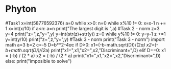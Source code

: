 # Phyton
#Task1  x=int(58776592376) a=0 while x>0:     n=0     while x%10 != 0:         x=x-1         n += 1     x=int(x/10)     if a&lt;n:         a=n print("The largest digit is ",a)   #Task 2 - norm  z=3 y=4 print("z=",z,"y=",y) y=int(str(z)+str(y)) z=0 while y%10 != 0:     y=y-1     z +=1 y=int(y/10) print("z=",z,"y=",y)   #Task 3 - norm print("Task 3 - norm")  import math a=3 b=2 c=-5 D=b**2-4*a*c if D>0:     x1=(-b-math.sqrt(D))/(2*a)     x2=(-b+math.sqrt(D))/(2*a)     print("x1=",x1,"x2=",x2,"Discriminant=",D) elif D==0:     x1 = (-b) / (2 * a)     x2 = (-b) / (2 * a)     print("x1=",x1,"x2=",x2,"Discriminant=",D) else:     print("imposible to solve")
